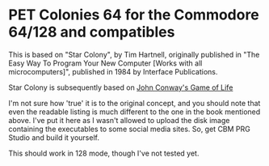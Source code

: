 # PET Colonies 64 for the Commodore 64/128 and compatibles

This is based on "Star Colony", by Tim Hartnell, originally published in "The Easy Way To Program Your New Computer [Works with all microcomputers]", published in 1984 by Interface Publications.

Star Colony is subsequently based on [John Conway's Game of Life](https://bitstorm.org/gameoflife/ "Game of Life")

I'm not sure how 'true' it is to the original concept, and you should note that even the readable listing is much different to the one in the book mentioned above. I've put it here as I wasn't allowed to upload the disk image containing the executables to some social media sites. So, get CBM PRG Studio and build it yourself.

This should work in 128 mode, though I've not tested yet.
